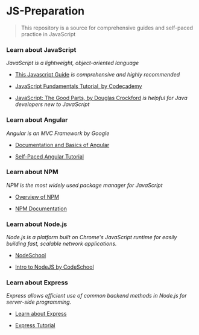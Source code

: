 # JS-Preparation

>This repository is a source for comprehensive guides and self-paced practice in JavaScript

### Learn about JavaScript <br>
<em>JavaScript is a lightweight, object-oriented language</em>
* [This Javascript Guide](https://developer.mozilla.org/en-US/docs/Web/JavaScript/Guide)
<em> is comprehensive and highly recommended </em>

* [JavaScript Fundamentals Tutorial, by Codecademy](https://www.codecademy.com/learn/javascript)

* [JavaScript: The Good Parts, by Douglas Crockford](http://bdcampbell.net/javascript/book/javascript_the_good_parts.pdf) <em>is helpful for Java developers new to JavaScript </em>

### Learn about Angular <br>
<em>Angular is an MVC Framework by Google</em>

* [Documentation and Basics of Angular](https://angularjs.org/) 

* [Self-Paced Angular Tutorial](https://docs.angularjs.org/tutorial)

### Learn about NPM
<em> NPM is the most widely used package manager for JavaScript </em>
* [Overview of NPM](https://docs.npmjs.com/getting-started/what-is-npm)

* [NPM Documentation](https://www.npmjs.com/)

### Learn about Node.js <br>
<em> Node.js is a platform built on Chrome's JavaScript runtime for easily building fast, scalable network applications. </em>

* [NodeSchool](https://nodeschool.io/zh-cn/)

* [Intro to NodeJS by CodeSchool](https://www.codeschool.com/courses/real-time-web-with-node-js)


### Learn about Express
<em>Express allows efficient use of common backend methods in Node.js for server-side programming.</em>
* [Learn about Express](http://expressjs.com/)

* [Express Tutorial](https://scotch.io/tutorials/use-expressjs-to-deliver-html-files)
